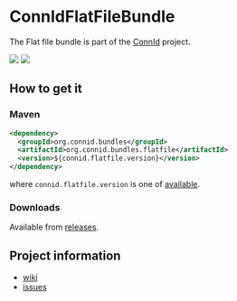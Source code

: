 ConnIdFlatFileBundle
==============

The Flat file bundle is part of the [ConnId](http://connid.tirasa.net) project.

<a href="https://travis-ci.org/Tirasa/ConnIdFlatFileBundle"><img src="https://api.travis-ci.org/Tirasa/ConnIdFlatFileBundle.png"/></a>
<a href="https://maven-badges.herokuapp.com/maven-central/org.connid.bundles/org.connid.bundles.flatfile">
  <img src="https://maven-badges.herokuapp.com/maven-central/org.connid.bundles/org.connid.bundles.flatfile/badge.svg"/>
</a>

## How to get it

### Maven

```XML
<dependency>
  <groupId>org.connid.bundles</groupId>
  <artifactId>org.connid.bundles.flatfile</artifactId>
  <version>${connid.flatfile.version}</version>
</dependency>
```

where `connid.flatfile.version` is one of [available](http://repo1.maven.org/maven2/org/connid/bundles/org.connid.bundles.flatfile/).

### Downloads

Available from [releases](https://github.com/Tirasa/ConnIdFlatFileBundle/releases).

## Project information

 * [wiki](https://connid.atlassian.net/wiki/display/BASE/Flat+File)
 * [issues](https://connid.atlassian.net/browse/FLATFILE)
